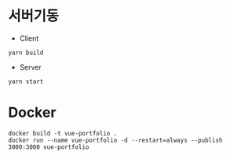# 서버기동
- Client
```vue
yarn build
```
- Server
```vue
yarn start
```

# Docker
```shell
docker build -t vue-portfolio .
docker run --name vue-portfolio -d --restart=always --publish 3000:3000 vue-portfolio
```
